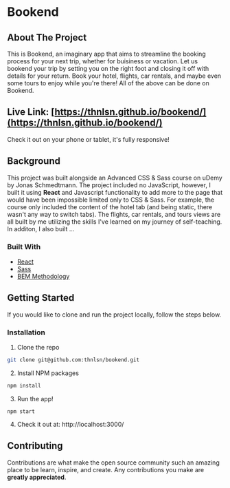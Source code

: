 # Bookend

<!-- <p align="center">
  <img src="https://media.giphy.com/media/1JWUsS2j7XwW09NgrH/giphy.gif" />
</p> -->

<!-- ABOUT THE PROJECT -->

## About The Project

This is Bookend, an imaginary app that aims to streamline the booking process for your next trip, whether for buisiness or vacation. Let us bookend your trip by setting you on the right foot and closing it off with details for your return. Book your hotel, flights, car rentals, and maybe even some tours to enjoy while you're there! All of the above can be done on Bookend.

## Live Link: [https://thnlsn.github.io/bookend/](https://thnlsn.github.io/bookend/)

Check it out on your phone or tablet, it's fully responsive!

## Background

This project was built alongside an Advanced CSS & Sass course on uDemy by Jonas Schmedtmann. The project included no JavaScript, however, I built it using **React** and Javascript functionality to add more to the page that would have been impossible limited only to CSS & Sass. For example, the course only included the content of the hotel tab (and being static, there wasn't any way to switch tabs). The flights, car rentals, and tours views are all built by me utilizing the skills I've learned on my journey of self-teaching. In additon, I also built ...

### Built With

- [React](https://reactjs.org/)
- [Sass](https://sass-lang.com/)
- [BEM Methodology](https://en.bem.info/methodology/)

<!-- GETTING STARTED -->

## Getting Started

If you would like to clone and run the project locally, follow the steps below.

### Installation

1. Clone the repo

```sh
git clone git@github.com:thnlsn/bookend.git
```

2. Install NPM packages

```sh
npm install
```

3. Run the app!

```JS
npm start
```

4. Check it out at: http://localhost:3000/

<!-- CONTRIBUTING -->

## Contributing

Contributions are what make the open source community such an amazing place to be learn, inspire, and create. Any contributions you make are **greatly appreciated**.
